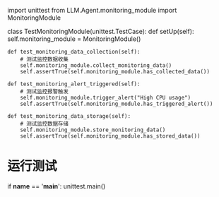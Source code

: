 import unittest
from LLM.Agent.monitoring_module import MonitoringModule

class TestMonitoringModule(unittest.TestCase):
    def setUp(self):
        self.monitoring_module = MonitoringModule()

    def test_monitoring_data_collection(self):
        # 测试监控数据收集
        self.monitoring_module.collect_monitoring_data()
        self.assertTrue(self.monitoring_module.has_collected_data())

    def test_monitoring_alert_triggered(self):
        # 测试监控报警触发
        self.monitoring_module.trigger_alert("High CPU usage")
        self.assertTrue(self.monitoring_module.has_triggered_alert())

    def test_monitoring_data_storage(self):
        # 测试监控数据存储
        self.monitoring_module.store_monitoring_data()
        self.assertTrue(self.monitoring_module.has_stored_data())

# 运行测试
if __name__ == '__main__':
    unittest.main()